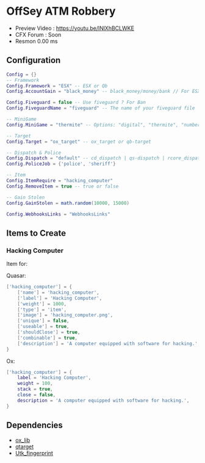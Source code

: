 # OffSey ATM Robbery

- Preview Video : https://youtu.be/lNlXhBCLWKE
- CFX Forum : Soon
- Resmon 0.00 ms

## Configuration

```lua
Config = {}
-- Framework
Config.Framework = "ESX" -- ESX or Qb
Config.AccountGain = "black_money" -- black_money/money/bank // For ESX || Cash for QbCore

Config.Fiveguard = false -- Use fiveguard ? For Ban 
Config.FiveguardName = "fiveguard" -- The name of your fiveguard file

-- MiniGame
Config.MiniGame = "thermite" -- Options: "digital", "thermite", "number_maze"

-- Target
Config.Target = "ox_target" -- ox_target or qb-target

-- Dispatch & Police
Config.Dispatch = "default" -- cd_dispatch | qs-dispatch | rcore_dispatch | ps-dispatch | default
Config.PoliceJob = {'police', 'sheriff'}

-- Item
Config.ItemRequire = "hacking_computer"
Config.RemoveItem = true -- true or false

-- Gain Stolen
Config.GainStolen = math.random(10000, 15000)

Config.WebhooksLinks = "WebhooksLinks"
```

## Items to Create

### Hacking Computer

Item for:

Quasar:

```lua
['hacking_computer'] = {
    ['name'] = 'hacking_computer',
    ['label'] = 'Hacking Computer',
    ['weight'] = 1000,
    ['type'] = 'item',
    ['image'] = 'hacking_computer.png',
    ['unique'] = false,
    ['useable'] = true,
    ['shouldClose'] = true,
    ['combinable'] = true,
    ['description'] = 'A computer equipped with software for hacking.',
}
```

Ox:

```lua
['hacking_computer'] = {
    label = 'Hacking Computer',
    weight = 100,
    stack = true,
    close = false,
    description = 'A computer equipped with software for hacking.',
}
```

## Dependencies

- [ox_lib](https://github.com/overextended/ox_lib)
- [qtarget](https://github.com/overextended/qtarget)
- [Utk_fingerprint](https://github.com/utkuali/Finger-Print-Hacking-Game)
